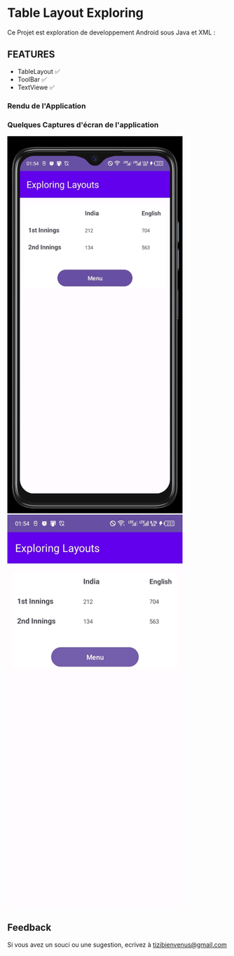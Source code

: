 
# Table Layout Exploring


Ce Projet est exploration de developpement Android sous Java et XML :



## FEATURES

- TableLayout ✅
- ToolBar ✅
- TextViewe ✅

### Rendu de l'Application

### Quelques Captures d'écran de l'application

<p align="left">
<img width="400" alt="Table Layout" src="https://github.com/tizibienvenus/Table_Layout_Exploring/blob/main/Screenshot_20231118-015419.jpg"/>
<img width="400" alt="Table Layout" src="https://github.com/tizibienvenus/Table_Layout_Exploring/blob/main/Screenshot_20231118-015412.jpg"/>


## Feedback

Si vous avez un souci ou une sugestion, ecrivez à tizibienvenus@gmail.com
